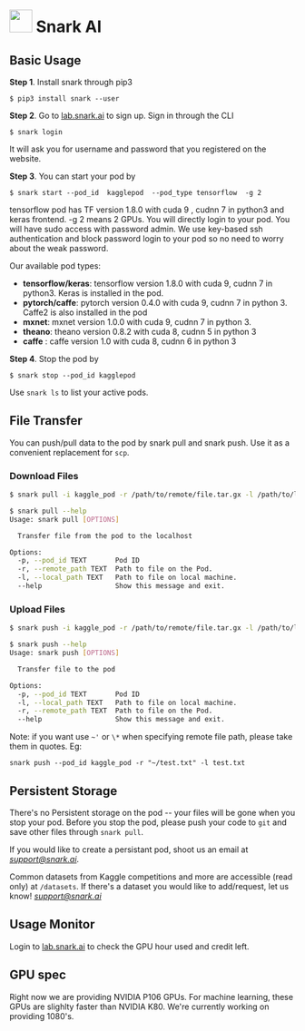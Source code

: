 
# <img src="https://avatars3.githubusercontent.com/u/34816118?s=200&v=4" data-canonical-src="hhttps://avatars3.githubusercontent.com/u/34816118?s=200&v=4" width="40" height="40" /> Snark AI

## Basic Usage
**Step 1**. Install snark through pip3
```
$ pip3 install snark --user
```

**Step 2**. Go to [lab.snark.ai](https://lab.snark.ai) to sign up. Sign in through the CLI
```
$ snark login
```
It will ask you for username and password that you registered on the website.

**Step 3**. You can start your pod by 
```
$ snark start --pod_id  kagglepod  --pod_type tensorflow  -g 2
```
tensorflow pod has TF version 1.8.0 with cuda 9 , cudnn 7 in python3 and keras frontend. -g 2 means 2 GPUs.  You will directly login to your pod. You will have sudo access with password admin. We use key-based ssh authentication and block password login to your pod so no need to worry about the weak password. 

Our available pod types:  
 - **tensorflow/keras**: tensorflow version 1.8.0 with cuda 9, cudnn 7 in python3. Keras is installed in the pod.
 - **pytorch/caffe**: pytorch version 0.4.0 with cuda 9, cudnn 7 in python 3. Caffe2 is also installed in the pod
 - **mxnet**: mxnet version 1.0.0 with cuda 9, cudnn 7 in python 3.
 - **theano**: theano version 0.8.2 with cuda 8, cudnn 5 in python 3
 - **caffe** : caffe version 1.0 with cuda 8, cudnn 6 in python 3

**Step 4**. Stop the pod by
```
$ snark stop --pod_id kagglepod
```


Use `snark ls` to list your active pods.

## File Transfer
You can push/pull data to the pod by snark pull and snark push. Use it as a convenient replacement for `scp`. 


### Download Files
```bash
$ snark pull -i kaggle_pod -r /path/to/remote/file.tar.gx -l /path/to/local/file.tar.gx
```
```bash
$ snark pull --help
Usage: snark pull [OPTIONS]

  Transfer file from the pod to the localhost

Options:
  -p, --pod_id TEXT       Pod ID
  -r, --remote_path TEXT  Path to file on the Pod.
  -l, --local_path TEXT   Path to file on local machine.
  --help                  Show this message and exit.
```

### Upload Files
```bash
$ snark push -i kaggle_pod -r /path/to/remote/file.tar.gx -l /path/to/local/file.tar.gx
```
```bash
$ snark push --help
Usage: snark push [OPTIONS]

  Transfer file to the pod

Options:
  -p, --pod_id TEXT       Pod ID
  -l, --local_path TEXT   Path to file on local machine.
  -r, --remote_path TEXT  Path to file on the Pod.
  --help                  Show this message and exit.
```
Note: if you want use `~'` or `\*` when specifying remote file path, please take them in quotes. Eg:
```
snark push --pod_id kaggle_pod -r "~/test.txt" -l test.txt
```

## Persistent Storage
There's no Persistent storage on the pod -- your files will be gone when you stop your pod. Before you stop the pod, please push your code to `git` and save other files through `snark pull`. 

If you would like to create a persistant pod, shoot us an email at *support@snark.ai*. 

Common datasets from Kaggle competitions and more are accessible (read only) at `/datasets`. If there's a dataset you would like to add/request, let us know! *support@snark.ai*

## Usage Monitor
Login to [lab.snark.ai](https://lab.snark.ai) to check the GPU hour used and credit left.

## GPU spec
Right now we are providing NVIDIA P106 GPUs. For machine learning, these GPUs are slighlty faster than NVIDIA K80. We're currently working on providing 1080's.
